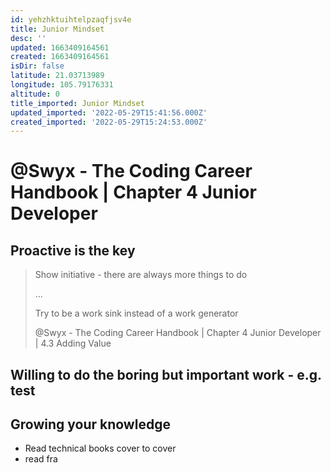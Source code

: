 ```yaml
---
id: yehzhktuihtelpzaqfjsv4e
title: Junior Mindset
desc: ''
updated: 1663409164561
created: 1663409164561
isDir: false
latitude: 21.03713989
longitude: 105.79176331
altitude: 0
title_imported: Junior Mindset
updated_imported: '2022-05-29T15:41:56.000Z'
created_imported: '2022-05-29T15:24:53.000Z'
---
```






# @Swyx - The Coding Career Handbook | Chapter 4 Junior Developer

## Proactive is the key

> Show initiative - there are always more things to do
> 
> ...
> 
> Try to be a work sink instead of a work generator
> 
> @Swyx - The Coding Career Handbook | Chapter 4 Junior Developer | 4.3 Adding Value

## Willing to do the boring but important work - e.g. test

## Growing your knowledge
- Read technical books cover to cover
- read fra